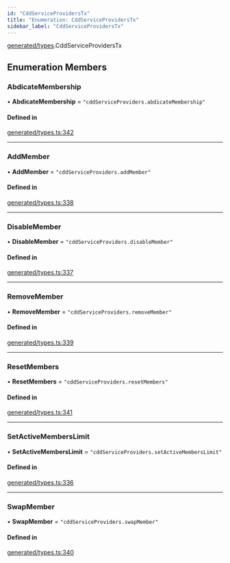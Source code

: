 ```yaml
---
id: "CddServiceProvidersTx"
title: "Enumeration: CddServiceProvidersTx"
sidebar_label: "CddServiceProvidersTx"
---
```


[generated/types](../../../../modules/Generated/Types/Types.md).CddServiceProvidersTx

## Enumeration Members

### AbdicateMembership

• **AbdicateMembership** = ``"cddServiceProviders.abdicateMembership"``

#### Defined in

[generated/types.ts:342](https://github.com/PolymeshAssociation/polymesh-sdk/blob/f8a937f04/src/generated/types.ts#L342)

___

### AddMember

• **AddMember** = ``"cddServiceProviders.addMember"``

#### Defined in

[generated/types.ts:338](https://github.com/PolymeshAssociation/polymesh-sdk/blob/f8a937f04/src/generated/types.ts#L338)

___

### DisableMember

• **DisableMember** = ``"cddServiceProviders.disableMember"``

#### Defined in

[generated/types.ts:337](https://github.com/PolymeshAssociation/polymesh-sdk/blob/f8a937f04/src/generated/types.ts#L337)

___

### RemoveMember

• **RemoveMember** = ``"cddServiceProviders.removeMember"``

#### Defined in

[generated/types.ts:339](https://github.com/PolymeshAssociation/polymesh-sdk/blob/f8a937f04/src/generated/types.ts#L339)

___

### ResetMembers

• **ResetMembers** = ``"cddServiceProviders.resetMembers"``

#### Defined in

[generated/types.ts:341](https://github.com/PolymeshAssociation/polymesh-sdk/blob/f8a937f04/src/generated/types.ts#L341)

___

### SetActiveMembersLimit

• **SetActiveMembersLimit** = ``"cddServiceProviders.setActiveMembersLimit"``

#### Defined in

[generated/types.ts:336](https://github.com/PolymeshAssociation/polymesh-sdk/blob/f8a937f04/src/generated/types.ts#L336)

___

### SwapMember

• **SwapMember** = ``"cddServiceProviders.swapMember"``

#### Defined in

[generated/types.ts:340](https://github.com/PolymeshAssociation/polymesh-sdk/blob/f8a937f04/src/generated/types.ts#L340)
